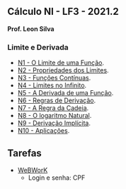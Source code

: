 ## Cálculo NI - LF3 - 2021.2

**Prof. Leon Silva**

### Limite e Derivada
- [N1 - O Limite de uma Função](https://ldsufrpe.github.io/calculon1/N1). 
- [N2 - Propriedades dos Limites](https://ldsufrpe.github.io/calculon1/N2). 
- [N3 - Funções Contínuas](https://ldsufrpe.github.io/calculon1/N3).
- [N4 - Limites no Infinito](https://ldsufrpe.github.io/calculon1/N4). 
- [N5 - A Derivada de uma Função](https://ldsufrpe.github.io/calculon1/N5). 
- [N6 - Regras de Derivação](https://ldsufrpe.github.io/calculon1/N6). 
- [N7 - A Regra da Cadeia](https://ldsufrpe.github.io/calculon1/N7). 
- [N8 - O logaritmo Natural](https://ldsufrpe.github.io/calculon1/N8).  
- [N9 -  Derivação Implícita](https://ldsufrpe.github.io/calculon1/N9).
- [N10 - Aplicações](https://ldsufrpe.github.io/calculon1/N12). 


## Tarefas
 - [WeBWorK](http://191.252.191.150/webwork2/CALCULO-N1-LF/)
    - Login e senha: CPF 

